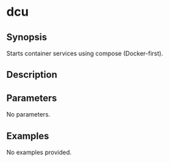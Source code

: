 # dcu

## Synopsis

Starts container services using compose (Docker-first).

## Description



## Parameters
No parameters.
## Examples
No examples provided.
